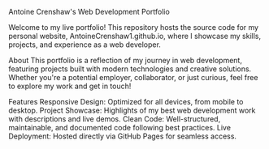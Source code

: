 Antoine Crenshaw's Web Development Portfolio

Welcome to my live portfolio! This repository hosts the source code for my personal website, AntoineCrenshaw1.github.io, where I showcase my skills, projects, and experience as a web developer.

About
This portfolio is a reflection of my journey in web development, featuring projects built with modern technologies and creative solutions. Whether you're a potential employer, collaborator, or just curious, feel free to explore my work and get in touch!

Features
Responsive Design: Optimized for all devices, from mobile to desktop.
Project Showcase: Highlights of my best web development work with descriptions and live demos.
Clean Code: Well-structured, maintainable, and documented code following best practices.
Live Deployment: Hosted directly via GitHub Pages for seamless access.

